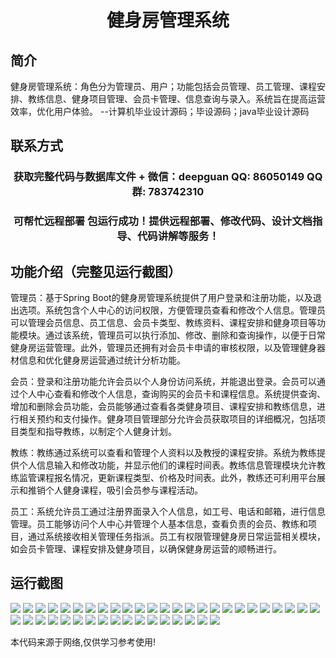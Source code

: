 <p><h1 align="center">健身房管理系统</h1></p>

## 简介
健身房管理系统：角色分为管理员、用户；功能包括会员管理、员工管理、课程安排、教练信息、健身项目管理、会员卡管理、信息查询与录入。系统旨在提高运营效率，优化用户体验。    --计算机毕业设计源码；毕设源码；java毕业设计源码


## 联系方式
<p><h3 align="center">获取完整代码与数据库文件 + 微信：deepguan QQ: 86050149 QQ群: 783742310</h3></p>
<p><h3 align="center">可帮忙远程部署 包运行成功！提供远程部署、修改代码、设计文档指导、代码讲解等服务！</h3></p>

## 功能介绍（完整见运行截图）
管理员：基于Spring Boot的健身房管理系统提供了用户登录和注册功能，以及退出选项。系统包含个人中心的访问权限，方便管理员查看和修改个人信息。管理员可以管理会员信息、员工信息、会员卡类型、教练资料、课程安排和健身项目等功能模块。通过该系统，管理员可以执行添加、修改、删除和查询操作，以便于日常健身房运营管理。此外，管理员还拥有对会员卡申请的审核权限，以及管理健身器材信息和优化健身房运营通过统计分析功能。

会员：登录和注册功能允许会员以个人身份访问系统，并能退出登录。会员可以通过个人中心查看和修改个人信息，查询购买的会员卡和课程信息。系统提供查询、增加和删除会员功能，会员能够通过查看各类健身项目、课程安排和教练信息，进行相关预约和支付操作。健身项目管理部分允许会员获取项目的详细概况，包括项目类型和指导教练，以制定个人健身计划。

教练：教练通过系统可以查看和管理个人资料以及教授的课程安排。系统为教练提供个人信息输入和修改功能，并显示他们的课程时间表。教练信息管理模块允许教练监管课程报名情况，更新课程类型、价格及时间表。此外，教练还可利用平台展示和推销个人健身课程，吸引会员参与课程活动。

员工：系统允许员工通过注册界面录入个人信息，如工号、电话和邮箱，进行信息管理。员工能够访问个人中心并管理个人基本信息，查看负责的会员、教练和项目，通过系统接收相关管理任务指派。员工有权限管理健身房日常运营相关模块，如会员卡管理、课程安排及健身项目，以确保健身房运营的顺畅进行。


## 运行截图
![](img/001.jpg)
![](img/002.jpg)
![](img/003.jpg)
![](img/004.jpg)
![](img/005.jpg)
![](img/006.jpg)
![](img/007.jpg)
![](img/008.jpg)
![](img/009.jpg)
![](img/010.jpg)
![](img/011.jpg)
![](img/012.jpg)
![](img/013.jpg)
![](img/014.jpg)
![](img/015.jpg)
![](img/016.jpg)
![](img/017.jpg)
![](img/018.jpg)
![](img/019.jpg)
![](img/020.jpg)
![](img/021.jpg)
![](img/022.jpg)
![](img/023.jpg)
![](img/024.jpg)
![](img/025.jpg)
![](img/026.jpg)
![](img/027.jpg)
![](img/028.jpg)
![](img/029.jpg)
![](img/030.jpg)
![](img/031.jpg)
![](img/032.jpg)
![](img/033.jpg)
![](img/034.jpg)
![](img/035.jpg)
![](img/036.jpg)
![](img/037.jpg)
![](img/038.jpg)
![](img/039.jpg)
![](img/040.jpg)
![](img/041.jpg)
![](img/042.jpg)

<p>本代码来源于网络,仅供学习参考使用!</p>
